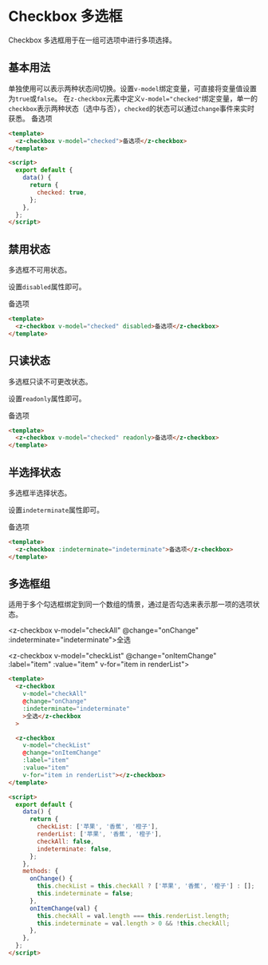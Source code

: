 # Checkbox 多选框

Checkbox 多选框用于在一组可选项中进行多项选择。

## 基本用法

单独使用可以表示两种状态间切换。设置`v-model`绑定变量，可直接将变量值设置为`true`或`false`。
在`z-checkbox`元素中定义`v-model="checked"`绑定变量，单一的`checkbox`表示两种状态（选中与否），`checked`的状态可以通过`change`事件来实时获悉。
<z-checkbox v-model="checked">备选项</z-checkbox>

```html
<template>
  <z-checkbox v-model="checked">备选项</z-checkbox>
</template>

<script>
  export default {
    data() {
      return {
        checked: true,
      };
    },
  };
</script>
```

## 禁用状态

多选框不可用状态。

设置`disabled`属性即可。

<z-checkbox v-model="checked" disabled>备选项</z-checkbox>

```html
<template>
  <z-checkbox v-model="checked" disabled>备选项</z-checkbox>
</template>
```

## 只读状态

多选框只读不可更改状态。

设置`readonly`属性即可。

<z-checkbox v-model="checked" readonly>备选项</z-checkbox>

```html
<template>
  <z-checkbox v-model="checked" readonly>备选项</z-checkbox>
</template>
```

## 半选择状态

多选框半选择状态。

设置`indeterminate`属性即可。

<z-checkbox :indeterminate="indeterminate">备选项</z-checkbox>

```html
<template>
  <z-checkbox :indeterminate="indeterminate">备选项</z-checkbox>
</template>
```

## 多选框组

适用于多个勾选框绑定到同一个数组的情景，通过是否勾选来表示那一项的选项状态。

<z-checkbox v-model="checkAll" @change="onChange" :indeterminate="indeterminate">全选</z-checkbox>

<z-checkbox v-model="checkList" @change="onItemChange" :label="item" :value="item" v-for="item in renderList"></z-checkbox>

<script>
  export default {
    data() {
      return {
        checked: true,
        checkList: [],
        renderList: ['苹果', '香蕉', '橙子'],
        checkAll: false,
        indeterminate: false,
      };
    },
    methods:{
      onChange(){
        this.checkList = this.checkAll ? ['苹果', '香蕉', '橙子'] : []
        this.indeterminate = false;
      },
      onItemChange(val) {
        this.checkAll = val.length === this.renderList.length;
        this.indeterminate = val.length > 0 && !this.checkAll;
      }
    }
  };
</script>

```html
<template>
  <z-checkbox
    v-model="checkAll"
    @change="onChange"
    :indeterminate="indeterminate"
    >全选</z-checkbox
  >

  <z-checkbox
    v-model="checkList"
    @change="onItemChange"
    :label="item"
    :value="item"
    v-for="item in renderList"></z-checkbox>
</template>

<script>
  export default {
    data() {
      return {
        checkList: ['苹果', '香蕉', '橙子'],
        renderList: ['苹果', '香蕉', '橙子'],
        checkAll: false,
        indeterminate: false,
      };
    },
    methods: {
      onChange() {
        this.checkList = this.checkAll ? ['苹果', '香蕉', '橙子'] : [];
        this.indeterminate = false;
      },
      onItemChange(val) {
        this.checkAll = val.length === this.renderList.length;
        this.indeterminate = val.length > 0 && !this.checkAll;
      },
    },
  };
</script>
```
